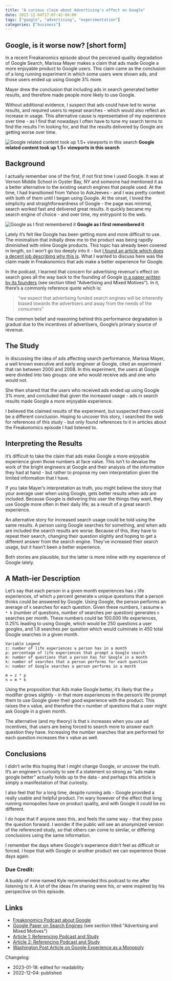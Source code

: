 ```yaml
---
title: "A curious claim about Advertising's effect on Google"
date: 2022-12-04T17:07:42-04:00
tags: ["google", "advertising", "experimentation"]
categories: ["business"]
---
```


## Google, is it worse now? [short form]

In a recent Freakanomics episode about the perceived quality degradation of Google Search, Marissa Mayer makes a claim that ads made Google a more enjoyable product to Google users. This claim came as the conclusion of a long running experiment in which some users were shown ads, and those users ended up using Google 3% more.

Mayer drew the conclusion that including ads in search generated better results, and therefore made people more likely to use Google.

Without additional evidence, I suspect that ads could have led to worse results, and required users to repeat searches - which would also reflect an increase in usage. This alternative cause is representative of my experience over time - as I find that nowadays I often have to tune my search terms to find the results I'm looking for, and that the results delivered by Google are getting worse over time.

![Google related content took up 1.5+ viewports in this search](/img/google-search-results.png)
**Google related content took up 1.5+ viewports in this search**

## Background
I actually remember one of the first, if not first time I used Google. It was at Vernon Middle School in Oyster Bay, NY and someone had mentioned it as a better alternative to the existing search engines that people used. At the time, I had transitioned from Yahoo to AskJeeves - and I was pretty content with both of them until I began using Google. At the onset, I loved the simplicity and straightforwardness of Google - the page was minimal, search worked fast and delivered great results. It quickly became my search engine of choice - and over time, my entrypoint to the web.

![Google as I first remembered it](/img/google-homepage-2000.png)
**Google as I first remembered it**


Lately it’s felt like Google has been getting more and more difficult to use. The minimalism that initially drew me to the product was being rapidly diminished with inline Google products. This topic has already been covered in length, so I won’t go too deeply into it - but [I found an article which does a decent job describing why this is](https://www.washingtonpost.com/technology/2020/10/19/google-search-results-monopoly/). What I wanted to discuss here was the claim made in Freakonomics that ads make a better experience for Google.

In the podcast, I learned that concern for advertising revenue's effect on search goes all the way back to the founding of Google [in a paper written by its founders](http://infolab.stanford.edu/~backrub/google.html) (see section titled "Advertising and Mixed Motives"). In it, there’s a commonly reference quote which is:

> “we expect that advertising funded search engines will be inherently biased towards the advertisers and away from the needs of the consumers”

The common belief and reasoning behind this performance degradation is gradual due to the incentives of advertisers, Google’s primary source of revenue.

## The Study
In discussing the idea of ads affecting search performance, Marissa Mayer, a well known executive and early engineer at Google, cited an experiment that ran between 2000 and 2008. In this experiment, the users at Google were divided into two groups: one who would receive ads and one who would not.

She then shared that the users who received ads ended up using Google 3% more, and concluded that given the increased usage - ads in search results made Google a more enjoyable experience.

I believed the claimed results of the experiment, but suspected there could be a different conclusion. Hoping to uncover this story, I searched the web for references of this study - but only found references to it in articles about the Freakonomics episode I had listened to.

## Interpreting the Results
It’s difficult to take the claim that ads make Google a more enjoyable experience given those numbers at face value. This isn’t to devalue the work of the bright engineers at Google and their analysis of the information they had at hand - but rather to propose my own interpretation given the limited information that I have.

If you take Mayer’s interpretation as truth, you might believe the story that your average user when using Google, gets better results when ads are included. Because Google is delivering this user the things they want, they use Google more often in their daily life; as a result of a great search experience.

An alternative story for increased search usage could be told using the same results. A person using Google searches for something, and when ads are included the search results are worse. Because of this, they have to repeat their search, changing their question slightly and hoping to get a different answer from the search engine. They’ve increased their search usage, but it hasn’t been a better experience.

Both stories are plausible, but the latter is more inline with my experience of Google lately.

## A Math-ier Description
Let’s say that each person in a given month experiences has `z` life experiences, of which `ρ` percent generate `m` unique questions that a person thinks could be answered by Google. Using Google, the person performs an average of `k` searches for each question. Given these numbers, I assume `m * k` (number of questions, number of searches per question) generates `n` searches per month. These numbers could be 100.000 life experiences, 0.25% leading to using Google, which would be 250 questions a user googles, and 1.8 searches per question which would culminate in 450 total Google searches in a given month.

```
Variable Legend
z: number of life experiences a person has in a month
ρ: percentage of life experiences that prompt a Google search
m: number of questions that a person has for Google in a month
k: number of searches that a person performs for each question
n: number of Google searches a person performs in a month

m = z * ρ
n = m * k
```

Using the proposition that Ads make Google better, it’s likely that the `ρ` modifier grows slightly - in that more experiences in the person’s life prompt them to use Google given their good experience with the product. This raises the `m` value, and therefore the `n` number of questions that a user might ask Google in a given month.

The alternative (and my theory) is that `k` increases when you use ad incentives, that users are being forced to search more to answer each question they have. Increasing the number searches that are performed for each question increases the `k` value as well.

## Conclusions
I didn’t write this hoping that I might change Google, or uncover the truth. It’s an engineer’s curiosity to see if a statement so strong as “ads make google better” actually holds up to the data - and perhaps this article is simply a manifestation of that curiosity.

I also feel that for a long time, despite running ads - Google provided a really usable and helpful product. I'm wary however of the effect that long running monopolies have on product quality, and with Google it could be no different.

I do hope that if anyone sees this, and feels the same way - that they pass the question forward. I wonder if the public will see an anonymized version of the referenced study, so that others can come to similar, or differing conclusions using the same information.

I remember the days where Google's experience didn’t feel as difficult or forced. I hope that with Google or another product we can experience those days again.

### Due Credit:
A buddy of mine named Kyle recommended this podcast to me after listening to it. A lot of the ideas I’m sharing were his, or were inspired by his perspective on this episode.

## Links
* [Freakonomics Podcast about Google](https://freakonomics.com/podcast/is-google-getting-worse/)
* [Google Paper on Search Engines](http://infolab.stanford.edu/~backrub/google.html) (see section titled "Advertising and Mixed Motives")
* [Article 1: Referencing Podcast and Study](https://www.dailymail.co.uk/sciencetech/article-11441689/Former-Google-engineer-blames-internets-failures-search-overall-decline.html)
* [Article 2: Referencing Podcast and Study](https://searchengineland.com/is-google-search-getting-worse-389658)
* [Washington Post Article on Google Experience as a Monopoly](https://www.washingtonpost.com/technology/2020/10/19/google-search-results-monopoly/)

Changelog:
 - 2023-01-18: edited for readability
 - 2022-12-04: published

